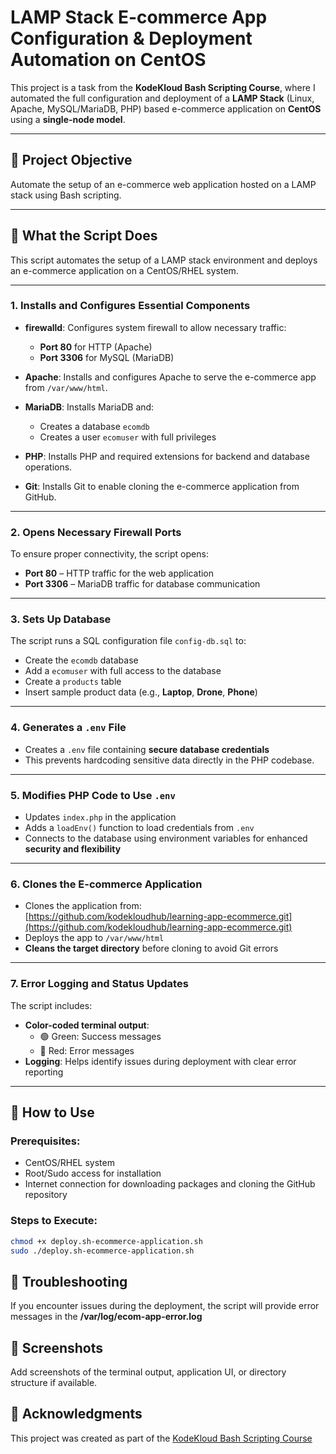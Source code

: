 # LAMP Stack E-commerce App Configuration & Deployment Automation on CentOS

This project is a task from the **KodeKloud Bash Scripting Course**, where I automated the full configuration and deployment of a **LAMP Stack** (Linux, Apache, MySQL/MariaDB, PHP) based e-commerce application on **CentOS** using a **single-node model**.

---

## 📌 Project Objective

Automate the setup of an e-commerce web application hosted on a LAMP stack using Bash scripting.

---

## 🔧 What the Script Does

This script automates the setup of a LAMP stack environment and deploys an e-commerce application on a CentOS/RHEL system.

---
### 1. Installs and Configures Essential Components

- **firewalld**: Configures system firewall to allow necessary traffic:
  - **Port 80** for HTTP (Apache)
  - **Port 3306** for MySQL (MariaDB)

- **Apache**: Installs and configures Apache to serve the e-commerce app from `/var/www/html`.

- **MariaDB**: Installs MariaDB and:
  - Creates a database `ecomdb`
  - Creates a user `ecomuser` with full privileges

- **PHP**: Installs PHP and required extensions for backend and database operations.

- **Git**: Installs Git to enable cloning the e-commerce application from GitHub.

---

### 2. Opens Necessary Firewall Ports

To ensure proper connectivity, the script opens:

- **Port 80** – HTTP traffic for the web application  
- **Port 3306** – MariaDB traffic for database communication

---

### 3. Sets Up Database

The script runs a SQL configuration file `config-db.sql` to:

- Create the `ecomdb` database
- Add a `ecomuser` with full access to the database
- Create a `products` table
- Insert sample product data (e.g., **Laptop**, **Drone**, **Phone**)

---

### 4. Generates a `.env` File

- Creates a `.env` file containing **secure database credentials**
- This prevents hardcoding sensitive data directly in the PHP codebase.

---

### 5. Modifies PHP Code to Use `.env`

- Updates `index.php` in the application
- Adds a `loadEnv()` function to load credentials from `.env`
- Connects to the database using environment variables for enhanced **security and flexibility**

---

### 6. Clones the E-commerce Application

- Clones the application from:
  [https://github.com/kodekloudhub/learning-app-ecommerce.git](https://github.com/kodekloudhub/learning-app-ecommerce.git)
- Deploys the app to `/var/www/html`
- **Cleans the target directory** before cloning to avoid Git errors

---

### 7. Error Logging and Status Updates

The script includes:

- **Color-coded terminal output**:
  - 🟢 Green: Success messages
  - 🔴 Red: Error messages
- **Logging**: Helps identify issues during deployment with clear error reporting

---

## 🚀 How to Use

### Prerequisites:
- CentOS/RHEL system 
- Root/Sudo access for installation
- Internet connection for downloading packages and cloning the GitHub repository

### Steps to Execute:
   ```bash
   chmod +x deploy.sh-ecommerce-application.sh
   sudo ./deploy.sh-ecommerce-application.sh
   ```

## 📝 Troubleshooting

If you encounter issues during the deployment, the script will provide error messages in the **/var/log/ecom-app-error.log**

## 📸 Screenshots

Add screenshots of the terminal output, application UI, or directory structure if available.

## 🤝 Acknowledgments

This project was created as part of the [KodeKloud Bash Scripting Course](https://learn.kodekloud.com/user/courses/shell-scripts-for-beginners?refererPath=%2Fuser%2Flearning-paths%2Fdevops-engineer&refererTitle=DevOps+Engineer)
